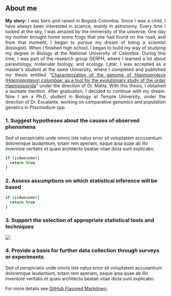 ## About me

<p align="justify">  <b> My story: </b> I was born and raised in Bogotá-Colombia. Since I was a child, I have always been interested in science, mainly in astronomy. Every time I looked at the sky, I was amazed by the immensity of the universe. One day my mother brought home some frogs that she had found on the road, and from that moment, I began to pursue my dream of being a scientist (biologist). When I finished high school, I began to build my way of studying my degree in Biology at the National University of Colombia. During this time, I was part of the research group GERPH, where I learned a lot about parasitology, molecular biology, and ecology. Later, I was accepted as a master's student at the same University, where I completed and published my thesis entitled "<a href="https://repositorio.unal.edu.co/handle/unal/75759">Characterization of the genome of <i>Haemoproteus</i> (<i>Haemoproteus</i>) <i>columbae</i>: as a tool for the evolutionary study of the order Haemosporida</a>" under the direction of Dr. Matta. With this thesis, I obtained a laureate mention. After graduation, I decided to continue with my dream. Now I am a Ph.D. student in Biology at Temple University, under the direction of Dr. Escalante, working on comparative genomics and population genetics in <i> Plasmodium </i> spp.
  
 </p>

### 1. Suggest hypotheses about the causes of observed phenomena

Sed ut perspiciatis unde omnis iste natus error sit voluptatem accusantium doloremque laudantium, totam rem aperiam, eaque ipsa quae ab illo inventore veritatis et quasi architecto beatae vitae dicta sunt explicabo. 

```javascript
if (isAwesome){
  return true
}
```

### 2. Assess assumptions on which statistical inference will be based

```javascript
if (isAwesome){
  return true
}
```

### 3. Support the selection of appropriate statistical tools and techniques

<img src="images/dummy_thumbnail.jpg?raw=true"/>

### 4. Provide a basis for further data collection through surveys or experiments

Sed ut perspiciatis unde omnis iste natus error sit voluptatem accusantium doloremque laudantium, totam rem aperiam, eaque ipsa quae ab illo inventore veritatis et quasi architecto beatae vitae dicta sunt explicabo. 

For more details see [GitHub Flavored Markdown](https://guides.github.com/features/mastering-markdown/).
